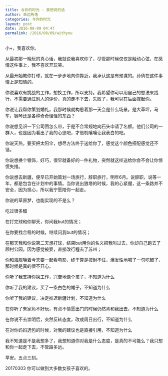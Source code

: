 ```yaml
---
title: 与你的时光 - 我想说的话
author: 单边角落
categories: 与你的时光
layout: post
date: 2016-08-09 04:47
permalink: /2016/08/09/withyou
---
```


小+，我喜欢你。

从最初那一晚玩的真心话，我就说我喜欢你了，尽管那时候仅仅是触动心弦，在感情这件事上，我不喜欢开玩笑。

从最开始教你打球，就在一步步地向你靠近，我承认这是有预谋的。孙倩在这件事情上是知情的。

你说喜欢有挑战的工作，想换工作，所以支持。我希望你可以用自己的想法来践行，不需要通过别人的评价，真的走不下去，失败了，我可以在后面撑起你。

你说让我帮你策划婚礼，我那时候就构思着那一天会是什么场景。是大草坪，马车，钢琴还是各种奇奇怪怪的东西？

你说想见识一下公司团怎么带，于是不合常规地向石头申请了名额。他们公司的一群人，也是因为看出了我的心思吧，才借机嚷嚷让我表白的吧。

你说天热，要买把太阳伞，想尽方法终于送给你了，感觉这个颜色搭配感觉还不错。

你说想换个银饰，好巧，很早就备好的一件礼物，突然就这样送给你会不会让你惊慌失措。

你说想去新疆，便早已开始策划一场旅行，辞职旅行，明年6月。说辞职，说等一年，都是包含在计划中的事情。当你说出狼塔的时候，我的心紧绷，这一条路并不安全，因为担心，所以我宁愿陪你一起走。

你说的草原梦，也能实现的不是么？

吃过很多醋

在打完球和你聊天，你问我but的情况；

在你要找合租的时候，继续问我but的情况；

在那天我和你说第二天想打球，结果but用你的名义把我叫过去，你却自己跑去了顾村公园，因为感觉被耍，直接改行程去了苏州；

你和海舰嚷着今天要一起看电影，终于算是按耐不住，爆发性地喊了一句吃醋了，那时候是真的很不开心。

你听了我支持你换工作，兴奋地像个孩子，不知道为什么

你听了我的建议，买了一条白色的裙子，不知道为什么

你听了我的建议，决定推迟新疆计划，不知道为什么

在你听了朱家角不好玩，有点不情愿出门的时候仍然肯和我出去，不知道为什么

在你说不去崇明后，突然反转态度，改成周日出行，不知道为什么

在对你妈妈选包的时候，对我的建议也是直接引用，不知道为什么

我不知道是不是我想多了，我想知道你对我是什么态度，是真的不可能么？我只想和你一起走下去，不管路多远。

早安。五点三刻。

20170303 
你可以做到大多数女孩子喜欢的。
